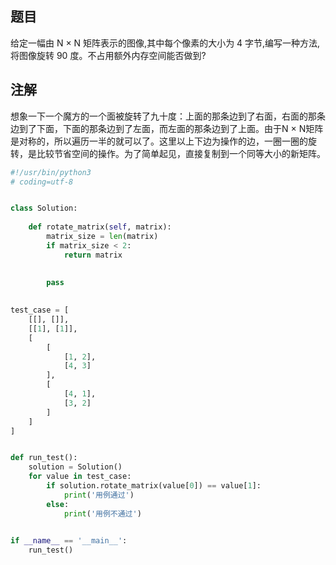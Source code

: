 ## 题目
给定一幅由 N × N 矩阵表示的图像,其中每个像素的大小为 4 字节,编写一种方法,将图像旋转 90 度。不占用额外内存空间能否做到?

## 注解
想象一下一个魔方的一个面被旋转了九十度：上面的那条边到了右面，右面的那条边到了下面，下面的那条边到了左面，而左面的那条边到了上面。由于N × N矩阵是对称的，所以遍历一半的就可以了。这里以上下边为操作的边，一圈一圈的旋转，是比较节省空间的操作。为了简单起见，直接复制到一个同等大小的新矩阵。


```python
#!/usr/bin/python3
# coding=utf-8


class Solution:
    
    def rotate_matrix(self, matrix):
        matrix_size = len(matrix)
        if matrix_size < 2:
            return matrix      
        
        
        pass
    

test_case = [
    [[], []],
    [[1], [1]],
    [
        [
            [1, 2],
            [4, 3]
        ],
        [
            [4, 1],
            [3, 2]
        ]
    ]
]


def run_test():
    solution = Solution()
    for value in test_case:
        if solution.rotate_matrix(value[0]) == value[1]:
            print('用例通过')
        else:
            print('用例不通过')

            
if __name__ == '__main__':
    run_test()
```
